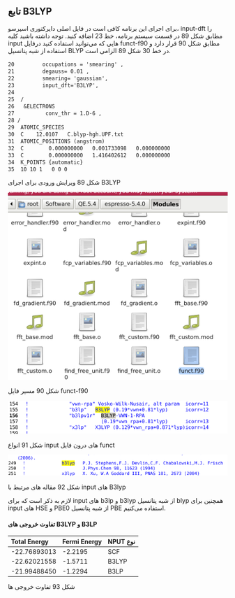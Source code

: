 ## تابع B3LYP

برای اجرای این برنامه کافی است در  فایل اصلی دایرکتوری اسپرسو، input-dft را مطابق شکل 89 در قسمت سیستم  برنامه، خط 23 اضافه کنید. توجه داشته باشید کلیه input هایی که می‌توانید استفاده کنید درفایل  funct-f90 مطابق شکل 90 قرار دارد و استفاده از شبه پتانسیل BLYP در خط 30 شکل 89  الزامی است.

```
20         occupations = 'smearing' ,
21         degauss= 0.01 ,
22         smearing= 'gaussian',
23         input_dft='B3LYP',
24
25  /
26   &ELECTRONS
27          conv_thr = 1.D-6 , 
28 /
29  ATOMIC_SPECIES
30  C    12.0107   C.blyp-hgh.UPF.txt
31  ATOMIC_POSITIONS (angstrom)
32  C        0.000000000   0.001733098   0.000000000
33  C        0.000000000   1.416402612   0.000000000
34  K_POINTS {automatic}
35  10 10 1   0 0 0
```

شکل 89 ویرایش ورودی برای اجرای B3LYP

![](/assets/90.png)

شکل 90 مسیر فایل funct-f90

![](/assets/91.png)

شکل 91 انواع input  های درون فایل funct

![](/assets/92.png)

شکل 92 مقاله های مرتبط با input های B3lyp

لازم به ذکر است که برای input های b3lp  و b3lyp  از شبه پتانسیل  blyp همچنین برای input های HSE و PBE0 از شبه پتانسیل  PBE استفاده می‌کنیم.

#### تفاوت خروجی های  B3LYP و B3LP

| Total Energy | Fermi Energy | NPUT نوع |
| :--- | :--- | :--- |
| -22.76893013 | -2.2195 | SCF |
| -22.62021558 | -1.5711 | B3LYP |
| -21.99488450 | -1.2294 | B3LP |

شکل 93 تفاوت خروجی ها

